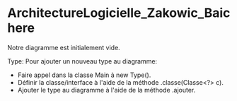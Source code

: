 # ArchitectureLogicielle_Zakowic_Baichere

Notre diagramme est initialement vide.

Type:
Pour ajouter un nouveau type au diagramme:
- Faire appel dans la classe Main à new Type().
- Définir la classe/interface à l'aide de la méthode .classe(Classe<?> c).
- Ajouter le type au diagramme à l'aide de la méthode .ajouter.


